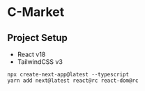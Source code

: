 # C-Market

## Project Setup

-   React v18
-   TailwindCSS v3

```shell
npx create-next-app@latest --typescript
yarn add next@latest react@rc react-dom@rc
```
